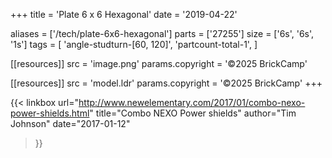+++
title = 'Plate 6 x 6 Hexagonal'
date  = '2019-04-22'

aliases = ['/tech/plate-6x6-hexagonal']
parts = ['27255']
size  = ['6s', '6s', '1s']
tags  = [
  'angle-studturn-[60, 120]',
  'partcount-total-1',
]

[[resources]]
src              = 'image.png'
params.copyright = '©2025 BrickCamp'

[[resources]]
src              = 'model.ldr'
params.copyright = '©2025 BrickCamp'
+++

{{< linkbox
    url="http://www.newelementary.com/2017/01/combo-nexo-power-shields.html"
    title="Combo NEXO Power shields"
    author="Tim Johnson"
    date="2017-01-12"
>}}
